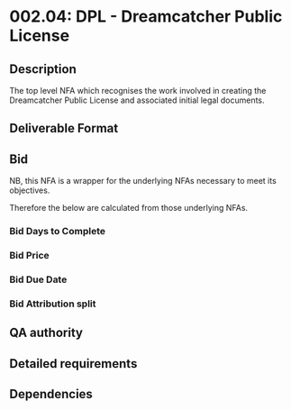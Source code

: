 # 002.04: DPL - Dreamcatcher Public License

## Description

The top level NFA which recognises the work involved in creating the Dreamcatcher Public License and associated initial legal documents.


## Deliverable Format

## Bid 

NB, this NFA is a wrapper for the underlying NFAs necessary to meet its objectives.

Therefore the below are calculated from those underlying NFAs.

### Bid Days to Complete

### Bid Price

### Bid Due Date

### Bid Attribution split

## QA authority

## Detailed requirements

## Dependencies
